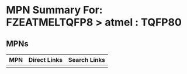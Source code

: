 



# MPN Summary For: FZEATMELTQFP8 > atmel : TQFP80

## MPNs
  

|MPN|Direct Links|Search Links|
| :--- | :--- | :--- |
||||
